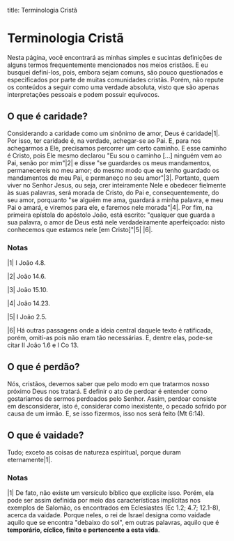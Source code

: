 title: Terminologia Cristã

# Terminologia Cristã

Nesta página, você encontrará as minhas simples e sucintas definições de alguns termos frequentemente mencionados nos meios cristãos. E eu busquei definí-los, pois, embora sejam comuns, são pouco questionados e especificados por parte de muitas comunidades cristãs. Porém, não repute os conteúdos a seguir como uma verdade absoluta, visto que são apenas interpretações pessoais e podem possuir equívocos.

## O que é caridade?

Considerando a caridade como um sinônimo de amor, Deus é caridade|1|. Por isso, ter caridade é, na verdade, achegar-se ao Pai. E, para nos achegarmos a Ele, precisamos percorrer um certo caminho. E esse caminho é Cristo, pois Ele mesmo declarou "Eu sou o caminho [...] ninguém vem ao Pai, senão por mim"|2| e disse "se guardardes os meus mandamentos, permanecereis no meu amor; do mesmo modo que eu tenho guardado os mandamentos de meu Pai, e permaneço no seu amor"|3|. Portanto, quem viver no Senhor Jesus, ou seja, crer inteiramente Nele e obedecer fielmente às suas palavras, será morada de Cristo, do Pai e, consequentemente, do seu amor, porquanto "se alguém me ama, guardará a minha palavra, e meu Pai o amará, e viremos para ele, e faremos nele morada"|4|. Por fim, na primeira epístola do apóstolo João, está escrito: "qualquer que guarda a sua palavra, o amor de Deus está nele verdadeiramente aperfeiçoado: nisto conhecemos que estamos nele [em Cristo]"|5| |6|.

### Notas

|1| I João 4.8.

|2| João 14.6.

|3| João 15.10.

|4| João 14.23.

|5| I João 2.5.

|6| Há outras passagens onde a ideia central daquele texto é ratificada, porém, omiti-as pois não eram tão necessárias. E, dentre elas, pode-se citar II João 1.6 e I Co 13.

## O que é perdão?

Nós, cristãos, devemos saber que pelo modo em que tratarmos nosso próximo Deus nos tratará. E definir o ato de perdoar é entender como gostaríamos de sermos perdoados pelo Senhor. Assim, perdoar consiste em desconsiderar, isto é, considerar como inexistente, o pecado sofrido por causa de um irmão. E, se isso fizermos, isso nos será feito (Mt 6:14).

## O que é vaidade?

Tudo; exceto as coisas de natureza espiritual, porque duram eternamente|1|.

### Notas

|1| De fato, não existe um versículo bíblico que explicite isso. Porém, ela pode ser assim definida por meio das características implícitas nos exemplos de Salomão, os encontrados em Eclesiastes (Ec 1.2; 4.7; 12.1-8), acerca da vaidade. Porque neles, o rei de Israel designa como vaidade aquilo que se encontra "debaixo do sol", em outras palavras, aquilo que é **temporário, cíclico, finito e pertencente a esta vida**.
